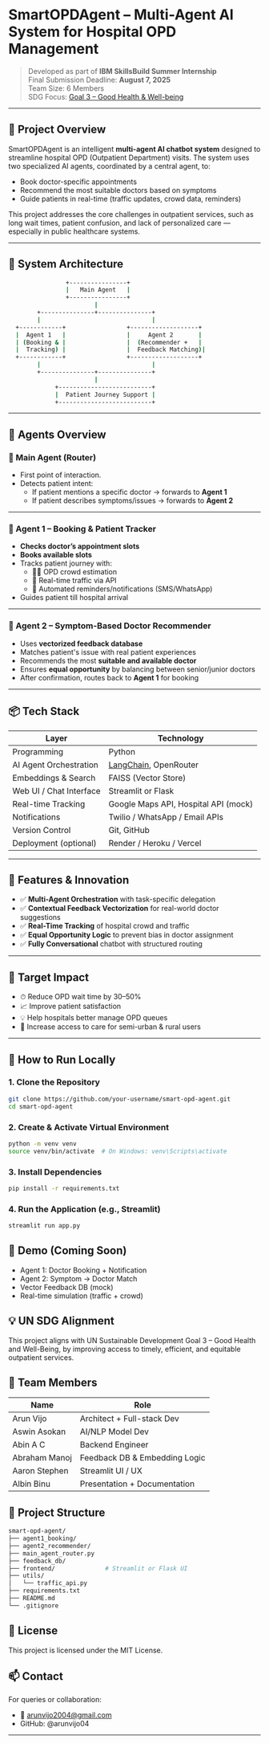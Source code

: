 # SmartOPDAgent – Multi-Agent AI System for Hospital OPD Management

> Developed as part of **IBM SkillsBuild Summer Internship**  
> Final Submission Deadline: **August 7, 2025**  
> Team Size: 6 Members  
> SDG Focus: [Goal 3 – Good Health & Well-being](https://sdgs.un.org/goals/goal3)

---

## 📌 Project Overview

SmartOPDAgent is an intelligent **multi-agent AI chatbot system** designed to streamline hospital OPD (Outpatient Department) visits. The system uses two specialized AI agents, coordinated by a central agent, to:

- Book doctor-specific appointments
- Recommend the most suitable doctors based on symptoms
- Guide patients in real-time (traffic updates, crowd data, reminders)

This project addresses the core challenges in outpatient services, such as long wait times, patient confusion, and lack of personalized care — especially in public healthcare systems.

---

## 🧠 System Architecture

```bash
                +----------------+
                |   Main Agent   |
                +----------------+
                        |
        +---------------+---------------+
        |                               |
  +------------+                 +-------------------+
  |  Agent 1   |                 |     Agent 2       |
  | (Booking & |                 |  (Recommender +   |
  |  Tracking) |                 |  Feedback Matching)|
  +------------+                 +-------------------+
        |                               |
        +---------------+---------------+
                        |
             +--------------------------+
             |  Patient Journey Support |
             +--------------------------+


```

---

## 🤖 Agents Overview

### 🔹 Main Agent (Router)
- First point of interaction.
- Detects patient intent:
  - If patient mentions a specific doctor → forwards to **Agent 1**
  - If patient describes symptoms/issues → forwards to **Agent 2**

---

### 🔹 Agent 1 – Booking & Patient Tracker
- **Checks doctor’s appointment slots**
- **Books available slots**
- Tracks patient journey with:
  - 🧑‍⚕️ OPD crowd estimation
  - 🚦 Real-time traffic via API
  - 📩 Automated reminders/notifications (SMS/WhatsApp)
- Guides patient till hospital arrival

---

### 🔹 Agent 2 – Symptom-Based Doctor Recommender
- Uses **vectorized feedback database**
- Matches patient's issue with real patient experiences
- Recommends the most **suitable and available doctor**
- Ensures **equal opportunity** by balancing between senior/junior doctors
- After confirmation, routes back to **Agent 1** for booking

---

## 📦 Tech Stack

| Layer | Technology |
|-------|------------|
| Programming | Python |
| AI Agent Orchestration | [LangChain](https://www.langchain.com/), OpenRouter |
| Embeddings & Search | FAISS (Vector Store) |
| Web UI / Chat Interface | Streamlit or Flask |
| Real-time Tracking | Google Maps API, Hospital API (mock) |
| Notifications | Twilio / WhatsApp / Email APIs |
| Version Control | Git, GitHub |
| Deployment (optional) | Render / Heroku / Vercel |

---

## 🧪 Features & Innovation

- ✅ **Multi-Agent Orchestration** with task-specific delegation
- ✅ **Contextual Feedback Vectorization** for real-world doctor suggestions
- ✅ **Real-Time Tracking** of hospital crowd and traffic
- ✅ **Equal Opportunity Logic** to prevent bias in doctor assignment
- ✅ **Fully Conversational** chatbot with structured routing

---

## 🎯 Target Impact

- ⏱ Reduce OPD wait time by 30–50%
- 📈 Improve patient satisfaction
- 💡 Help hospitals better manage OPD queues
- 🤝 Increase access to care for semi-urban & rural users

---

## 🧾 How to Run Locally

### 1. Clone the Repository
```bash
git clone https://github.com/your-username/smart-opd-agent.git
cd smart-opd-agent
```
### 2. Create & Activate Virtual Environment
```bash
python -m venv venv
source venv/bin/activate  # On Windows: venv\Scripts\activate
```

### 3. Install Dependencies
```bash
pip install -r requirements.txt
```

### 4. Run the Application (e.g., Streamlit)
```bash
streamlit run app.py
```

## 🧪 Demo (Coming Soon)
- Agent 1: Doctor Booking + Notification
- Agent 2: Symptom → Doctor Match
- Vector Feedback DB (mock)
- Real-time simulation (traffic + crowd)

## 💡 UN SDG Alignment
This project aligns with UN Sustainable Development Goal 3 – Good Health and Well-Being, by improving access to timely, efficient, and equitable outpatient services.

## 👥 Team Members

| Name | Role |
|-------|------------|
| Arun Vijo | Architect + Full-stack Dev |
| Aswin Asokan | AI/NLP Model Dev |
| Abin A C | Backend Engineer |
| Abraham Manoj | Feedback DB & Embedding Logic |
| Aaron Stephen | Streamlit UI / UX |
| Albin Binu | Presentation + Documentation |

## 📂 Project Structure

```bash
smart-opd-agent/
├── agent1_booking/
├── agent2_recommender/
├── main_agent_router.py
├── feedback_db/
├── frontend/              # Streamlit or Flask UI
├── utils/
│   └── traffic_api.py
├── requirements.txt
├── README.md
└── .gitignore
```

## 📃 License
This project is licensed under the MIT License.

## 📫 Contact
For queries or collaboration:

- 📧 arunvijo2004@gmail.com
- GitHub: @arunvijo04


---
